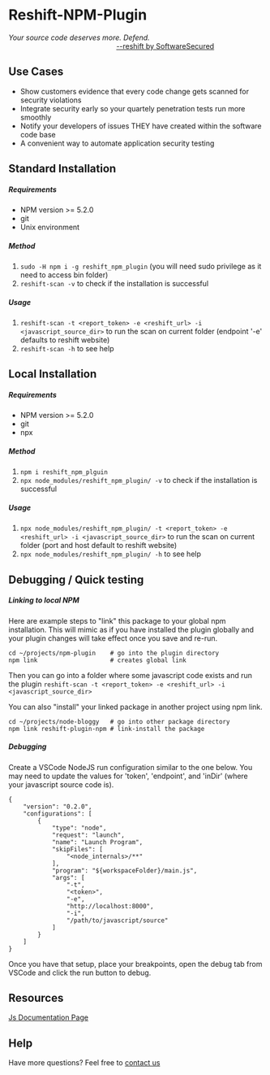 # Reshift-NPM-Plugin
*Your source code deserves more. Defend.*<br/>
 &nbsp;&nbsp;&nbsp;&nbsp;&nbsp;&nbsp;&nbsp;&nbsp;&nbsp;&nbsp;&nbsp;&nbsp;&nbsp;&nbsp;&nbsp;&nbsp;&nbsp;
 &nbsp;&nbsp;&nbsp;&nbsp;&nbsp;&nbsp;&nbsp;&nbsp;&nbsp;&nbsp;&nbsp;&nbsp;&nbsp;&nbsp;&nbsp;&nbsp;&nbsp;
 &nbsp;&nbsp;&nbsp;&nbsp;&nbsp;&nbsp;&nbsp;&nbsp;&nbsp;&nbsp;&nbsp;&nbsp;&nbsp;&nbsp;&nbsp;&nbsp;&nbsp;
 [--reshift by SoftwareSecured](https://www.softwaresecured.com/reshift/ "Reshift's Homepage")

## Use Cases
* Show customers evidence that every code change gets scanned for security violations
* Integrate security early so your quartely penetration tests run more smoothly
* Notify your developers of issues THEY have created within the software code base
* A convenient way to automate application security testing

## Standard Installation
##### Requirements
* NPM version >= 5.2.0
* git
* Unix environment
##### Method
1. ```sudo -H npm i -g reshift_npm_plugin``` (you will need sudo privilege as it need to access bin folder)
2. ```reshift-scan -v``` to check if the installation is successful
##### Usage
1. ```reshift-scan -t <report_token> -e <reshift_url> -i <javascript_source_dir>``` to run the scan on current folder (endpoint '-e' defaults to reshift website)
2. ```reshift-scan -h``` to see help

## Local Installation
##### Requirements
* NPM version >= 5.2.0
* git
* npx
##### Method
1. ```npm i reshift_npm_plguin```
2. ```npx node_modules/reshift_npm_plugin/ -v``` to check if the installation is successful
##### Usage
1. ```npx node_modules/reshift_npm_plugin/ -t <report_token> -e <reshift_url> -i <javascript_source_dir>``` to run the scan on current folder (port and host default to reshift website)
2. ```npx node_modules/reshift_npm_plugin/ -h``` to see help

## Debugging / Quick testing
##### Linking to local NPM
Here are example steps to "link" this package to your global npm installation. This will mimic as if you have installed the plugin globally and your plugin changes will take effect once you save and re-run.

```
cd ~/projects/npm-plugin    # go into the plugin directory
npm link                    # creates global link
```

Then you can go into a folder where some javascript code exists and run the plugin `reshift-scan -t <report_token> -e <reshift_url> -i <javascript_source_dir>`

You can also "install" your linked package in another project using npm link.

```
cd ~/projects/node-bloggy   # go into other package directory
npm link reshift-plugin-npm # link-install the package
```
##### Debugging
Create a VSCode NodeJS run configuration similar to the one below. You may need to update the values for 'token', 'endpoint', and 'inDir' (where your javascript source code is).
```
{
    "version": "0.2.0",
    "configurations": [
        {
            "type": "node",
            "request": "launch",
            "name": "Launch Program",
            "skipFiles": [
                "<node_internals>/**"
            ],
            "program": "${workspaceFolder}/main.js",
            "args": [
                "-t",
                "<token>",
                "-e",
                "http://localhost:8000",
                "-i",
                "/path/to/javascript/source"
            ]
        }
    ]
}
```
Once you have that setup, place your breakpoints, open the debug tab from VSCode and click the run button to debug.

## Resources
[Js Documentation Page](https://softwaresecured.github.io/npm_plugin/ "Reshift NPM Plugin")

## Help
Have more questions? Feel free to [contact us](mailto:support@softwaresecured.com)